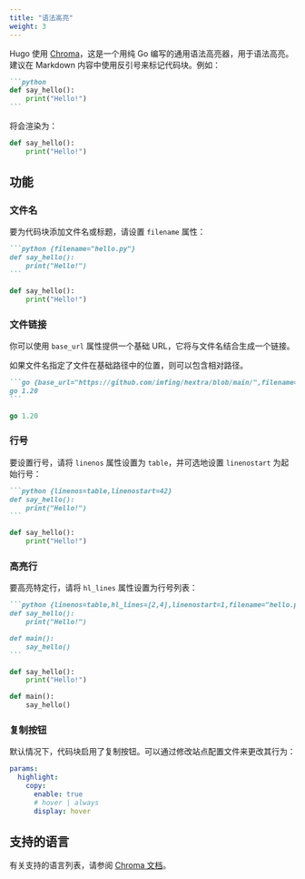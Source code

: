 ```yaml
---
title: "语法高亮"
weight: 3
---
```


Hugo 使用 [Chroma](https://github.com/alecthomas/chroma)，这是一个用纯 Go 编写的通用语法高亮器，用于语法高亮。
建议在 Markdown 内容中使用反引号来标记代码块。例如：

<!--more-->

````markdown {filename="Markdown"}
```python
def say_hello():
    print("Hello!")
```
````

将会渲染为：

```python
def say_hello():
    print("Hello!")
```

## 功能

### 文件名

要为代码块添加文件名或标题，请设置 `filename` 属性：

````markdown {filename="Markdown"}
```python {filename="hello.py"}
def say_hello():
    print("Hello!")
```
````

```python {filename="hello.py"}
def say_hello():
    print("Hello!")
```

### 文件链接



你可以使用 `base_url` 属性提供一个基础 URL，它将与文件名结合生成一个链接。

如果文件名指定了文件在基础路径中的位置，则可以包含相对路径。

````markdown {filename="Markdown"}
```go {base_url="https://github.com/imfing/hextra/blob/main/",filename="exampleSite/hugo.work"}
go 1.20
```
````

```go {base_url="https://github.com/imfing/hextra/blob/main/",filename="exampleSite/hugo.work"}
go 1.20
```

### 行号

要设置行号，请将 `linenos` 属性设置为 `table`，并可选地设置 `linenostart` 为起始行号：

````markdown {filename="Markdown"}
```python {linenos=table,linenostart=42}
def say_hello():
    print("Hello!")
```
````

```python {linenos=table,linenostart=42}
def say_hello():
    print("Hello!")
```

### 高亮行

要高亮特定行，请将 `hl_lines` 属性设置为行号列表：

````markdown {filename="Markdown"}
```python {linenos=table,hl_lines=[2,4],linenostart=1,filename="hello.py"}
def say_hello():
    print("Hello!")

def main():
    say_hello()
```
````

```python {linenos=table,hl_lines=[2,4],linenostart=1,filename="hello.py"}
def say_hello():
    print("Hello!")

def main():
    say_hello()
```

### 复制按钮

默认情况下，代码块启用了复制按钮。可以通过修改站点配置文件来更改其行为：

```yaml {linenos=table,linenostart=42,filename="hugo.yaml"}
params:
  highlight:
    copy:
      enable: true
      # hover | always
      display: hover
```

## 支持的语言

有关支持的语言列表，请参阅 [Chroma 文档](https://github.com/alecthomas/chroma#supported-languages)。